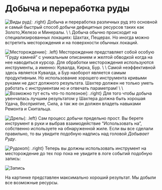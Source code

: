 # Добыча и переработка руды

![Виды руд](https://snag.gy/GhTHWo.jpg){: .right}
Добыча и переработка различных руд это основной и самый быстрый способ добычи дефицитных ресурсов таких как Золото,Железо и Минералы. \\
\\
Добыча обычно происходит на специализированных локациях: Шахтах, Пещерах. Но иногда можно встретить месторождения и на поверхности обычных локаций.

![Месторождение](https://snag.gy/4BZlt1.jpg){: .left}
Месторождение представляет собой особую “Груду камней” с уникальным описанием и желтой обводкой когда на нее наводиться курсор. Для обработки месторождения используются инструменты, а именно: Кувалда, Кирка, Бур. \\
\\
Самой неэффективной здесь является Кувалда, а Бур наоборот является самым продуктивным. Но использование хорошего инструмента кривыми руками не даст должного результата. Шахтер должен не только уметь работать с инструментам но и отвечать параметрам! \\
\\
![Возможно тут есть что-то полезное](https://snag.gy/YUHDfV.jpg){: .right}
Для того чтобы добыча увенчалась лучшим результатом у Шахтера должна быть хорошая Удача, Восприятие, Сила, а так же он должен владеть навыками Ремонта и Скитальца.

![Дрель](https://snag.gy/wUKe1v.jpg){: .left}
Сам процесс добычи предельно прост. Вы берете инструмент в руки и выбрав взаимодействие “Использовать на”, собственно используете на обнаруженной жиле. Если вы все сделали правильно, то вы увидите подобную надпись над головой *Добывает Руду*.

![Рудокоп](https://snag.gy/R2KHAJ.jpg){: .right}
Теперь вы должны использовать инструмент на месторождение до тех пор пока не увидите в логе событий подобную запись:

![Запись](https://snag.gy/6jP7mM.jpg)

На картинке представлен максимально хороший результат. Мы добыли все возможные ресурсы.